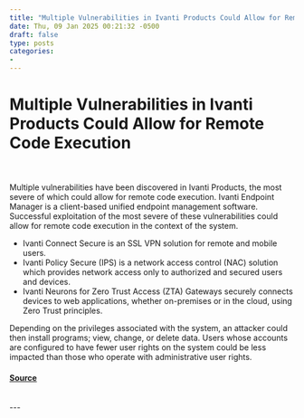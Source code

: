 ```yaml
---
title: "Multiple Vulnerabilities in Ivanti Products Could Allow for Remote Code Execution"
date: Thu, 09 Jan 2025 00:21:32 -0500
draft: false
type: posts
categories: 
- 
---
```

# Multiple Vulnerabilities in Ivanti Products Could Allow for Remote Code Execution

<br/>

<br/>
Multiple vulnerabilities have been discovered in Ivanti Products, the most severe of which could allow for remote code execution. Ivanti Endpoint Manager is a client-based unified endpoint management software. Successful exploitation of the most severe of these vulnerabilities could allow for remote code execution in the context of the system.

-   Ivanti Connect Secure is an SSL VPN solution for remote and mobile users.
-   Ivanti Policy Secure (IPS) is a network access control (NAC) solution which provides network access only to authorized and secured users and devices.
-   Ivanti Neurons for Zero Trust Access (ZTA) Gateways securely connects devices to web applications, whether on-premises or in the cloud, using Zero Trust principles.

Depending on the privileges associated with the system, an attacker could then install programs; view, change, or delete data. Users whose accounts are configured to have fewer user rights on the system could be less impacted than those who operate with administrative user rights.

#### [Source](https://www.cisecurity.org/advisory/multiple-vulnerabilities-in-ivanti-products-could-allow-for-remote-code-execution_2025-001)

<br/>
---
